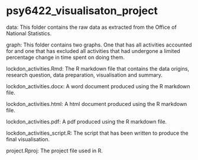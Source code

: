 # psy6422_visualisaton_project

data: This folder contains the raw data as extracted from the Office of National Statistics. 

graph: This folder contains two graphs. One that has all activities accounted for and one that has excluded all activities that had undergone a limited percentage change in time spent on doing them.

lockdon_activities.Rmd: The R markdown file that contains the data origins, research question, data preparation, visualisation and summary. 

lockdon_activities.docx: A word document produced using the R markdown file.

lockdon_activities.html: A html document produced using the R markdown file.

lockdon_activities.pdf: A pdf produced using the R markdown file. 

lockdon_activities_script.R: The script that has been written to produce the final visualisation. 

project.Rproj: The project file used in R. 

